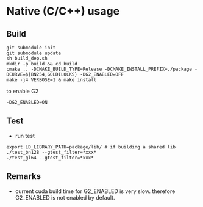 # Native (C/C++) usage
## Build
```
git submodule init
git submodule update
sh build_dep.sh
mkdir -p build && cd build
cmake .. -DCMAKE_BUILD_TYPE=Release -DCMAKE_INSTALL_PREFIX=./package -DCURVE=${BN254,GOLDILOCKS} -DG2_ENABLED=OFF
make -j4 VERBOSE=1 & make install
```

to enable G2
```
-DG2_ENABLED=ON
```

## Test
- run test
```
export LD_LIBRARY_PATH=package/lib/ # if building a shared lib
./test_bn128 --gtest_filter=*xxx*
./test_gl64 --gtest_filter=*xxx*
```

## Remarks
- current cuda build time for G2_ENABLED is very slow. therefore G2_ENABLED is not enabled by default.